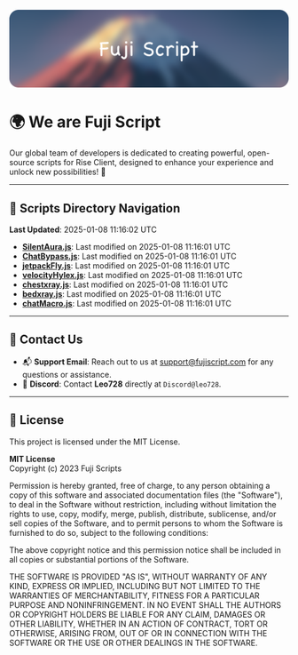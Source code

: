 ![Banner](.github/b.webp)

# 🌍 **We are Fuji Script**

Our global team of developers is dedicated to creating powerful, open-source scripts for Rise Client, designed to enhance your experience and unlock new possibilities! 🌟

---
<!-- SCRIPTS_NAVIGATION_START -->
## 📂 **Scripts Directory Navigation**

**Last Updated**: 2025-01-08 11:16:02 UTC

- **[SilentAura.js](scripts/SilentAura.js)**: Last modified on 2025-01-08 11:16:01 UTC
- **[ChatBypass.js](scripts/ChatBypass.js)**: Last modified on 2025-01-08 11:16:01 UTC
- **[jetpackFly.js](scripts/jetpackFly.js)**: Last modified on 2025-01-08 11:16:01 UTC
- **[velocityHylex.js](scripts/velocityHylex.js)**: Last modified on 2025-01-08 11:16:01 UTC
- **[chestxray.js](scripts/chestxray.js)**: Last modified on 2025-01-08 11:16:01 UTC
- **[bedxray.js](scripts/bedxray.js)**: Last modified on 2025-01-08 11:16:01 UTC
- **[chatMacro.js](scripts/chatMacro.js)**: Last modified on 2025-01-08 11:16:01 UTC

<!-- SCRIPTS_NAVIGATION_END -->

---

## 💬 **Contact Us**  
- 📬 **Support Email**: Reach out to us at [support@fujiscript.com](mailto:support@fujiscript.com) for any questions or assistance.  
- 💬 **Discord**: Contact **Leo728** directly at `Discord@leo728`.

---

## 📜 **License**

This project is licensed under the MIT License.  

**MIT License**  
Copyright (c) 2023 Fuji Scripts  

Permission is hereby granted, free of charge, to any person obtaining a copy of this software and associated documentation files (the "Software"), to deal in the Software without restriction, including without limitation the rights to use, copy, modify, merge, publish, distribute, sublicense, and/or sell copies of the Software, and to permit persons to whom the Software is furnished to do so, subject to the following conditions:  

The above copyright notice and this permission notice shall be included in all copies or substantial portions of the Software.  

THE SOFTWARE IS PROVIDED "AS IS", WITHOUT WARRANTY OF ANY KIND, EXPRESS OR IMPLIED, INCLUDING BUT NOT LIMITED TO THE WARRANTIES OF MERCHANTABILITY, FITNESS FOR A PARTICULAR PURPOSE AND NONINFRINGEMENT. IN NO EVENT SHALL THE AUTHORS OR COPYRIGHT HOLDERS BE LIABLE FOR ANY CLAIM, DAMAGES OR OTHER LIABILITY, WHETHER IN AN ACTION OF CONTRACT, TORT OR OTHERWISE, ARISING FROM, OUT OF OR IN CONNECTION WITH THE SOFTWARE OR THE USE OR OTHER DEALINGS IN THE SOFTWARE.  
